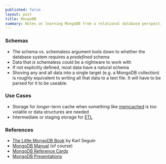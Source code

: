 ```yaml
---
published: false
layout: post
title: MongoDB
summary: Notes on learning MongoDB from a relational database perspective.
---
```


### Schemas

- The schema vs. schemaless argument boils down to whether the database system requires a _predefined_ schema
- Data that _is_ schemaless could be a nightware to work with
- If not explicitly defined, most data have a natural schema
- Shoving any and all data into a single target (e.g. a MongoDB collection) is roughly equivalent to writing all that data to a text file. It will have to be parsed for it to be useable.

### Use Cases

- Storage for _longer_-term cache when something like [memcached](memcached.org) is too volatile or data structures are needed
- Intermediate or staging storage for [ETL](http://en.wikipedia.org/wiki/Extract,_transform,_load)

### References

- [The Little MongoDB Book](http://openmymind.net/2011/3/28/The-Little-MongoDB-Book/) by Karl Seguin
- [MongoDB Manual](http://docs.mongodb.org/manual/) (of course)
- [MongoDB Reference Cards](http://www.mongodb.com/reference)
- [MongoDB Presentations](http://www.mongodb.com/presentations)